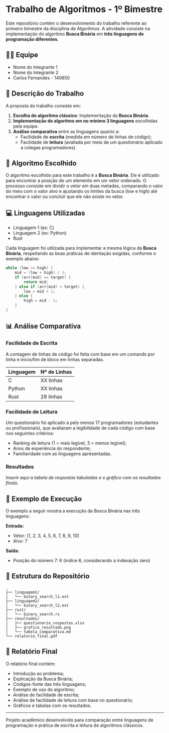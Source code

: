 # Trabalho de Algoritmos - 1º Bimestre

Este repositório contém o desenvolvimento do trabalho referente ao primeiro bimestre da disciplina de Algoritmos. A atividade consiste na implementação do algoritmo **Busca Binária** em **três linguagens de programação diferentes**.

## 👨‍💻 Equipe

- Nome do Integrante 1
- Nome do Integrante 2
- Carlos Fernandes - 140650

## 📌 Descrição do Trabalho

A proposta do trabalho consiste em:

1. **Escolha do algoritmo clássico**: Implementação da **Busca Binária**.
2. **Implementação do algoritmo em no mínimo 3 linguagens** escolhidas pela equipe.
3. **Análise comparativa** entre as linguagens quanto a:
   - Facilidade de **escrita** (medida em número de linhas de código);
   - Facilidade de **leitura** (avaliada por meio de um questionário aplicado a colegas programadores).

## 🔢 Algoritmo Escolhido

O algoritmo escolhido para este trabalho é a **Busca Binária**. Ele é utilizado para encontrar a posição de um elemento em um vetor ordenado. O processo consiste em dividir o vetor em duas metades, comparando o valor do meio com o valor alvo e ajustando os limites da busca (low e high) até encontrar o valor ou concluir que ele não existe no vetor.

## 💻 Linguagens Utilizadas

- Linguagem 1 (ex: C)
- Linguagem 2 (ex: Python)
- Rust

Cada linguagem foi utilizada para implementar a mesma lógica da **Busca Binária**, respeitando as boas práticas de identação exigidas, conforme o exemplo abaixo:

```c
while (low <= high) {
    mid = (low + high) / 2;
    if (arr[mid] == target) {
        return mid;
    } else if (arr[mid] < target) {
        low = mid + 1;
    } else {
        high = mid - 1;
    }
}
```

## 📊 Análise Comparativa

### Facilidade de Escrita

A contagem de linhas de código foi feita com base em um comando por linha e início/fim de bloco em linhas separadas.

| Linguagem | Nº de Linhas |
|-----------|--------------|
| C         | XX linhas    |
| Python    | XX linhas    |
| Rust      | 28 linhas    |

### Facilidade de Leitura

Um questionário foi aplicado a pelo menos 17 programadores (estudantes ou profissionais), que avaliaram a legibilidade de cada código com base nos seguintes critérios:

- Ranking de leitura (1 = mais legível, 3 = menos legível);
- Anos de experiência do respondente;
- Familiaridade com as linguagens apresentadas.

### Resultados

*Inserir aqui a tabela de respostas tabuladas e o gráfico com os resultados finais.*

## 🧪 Exemplo de Execução

O exemplo a seguir mostra a execução da Busca Binária nas três linguagens:

**Entrada:**
- Vetor: [1, 2, 3, 4, 5, 6, 7, 8, 9, 10]
- Alvo: 7

**Saída:**
- Posição do número 7: 6 (índice 6, considerando a indexação zero)

## 📁 Estrutura do Repositório

```
.
├── linguagem1/
│   └── binary_search_l1.ext
├── linguagem2/
│   └── binary_search_l2.ext
├── rust/
│   └── binary_search.rs
├── resultados/
│   ├── questionario_respostas.xlsx
│   ├── grafico_resultado.png
│   └── tabela_comparativa.md
└── relatorio_final.pdf
```

## 📝 Relatório Final

O relatório final contém:

- Introdução ao problema;
- Explicação da Busca Binária;
- Códigos-fonte das três linguagens;
- Exemplo de uso do algoritmo;
- Análise de facilidade de escrita;
- Análise de facilidade de leitura com base no questionário;
- Gráficos e tabelas com os resultados.

---

Projeto acadêmico desenvolvido para comparação entre linguagens de programação e prática de escrita e leitura de algoritmos clássicos.